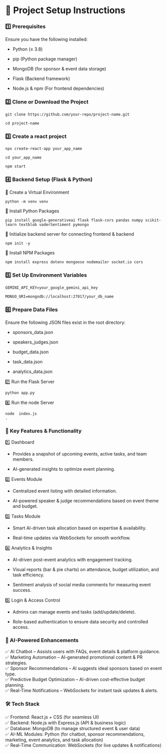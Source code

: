 # 📌 Project Setup Instructions

### 1️⃣ Prerequisites
Ensure you have the following installed:

* Python (≥ 3.8)

* pip (Python package manager)

* MongoDB (for sponsor & event data storage)

* Flask (Backend framework)

* Node.js & npm (For frontend dependencies)

### 2️⃣ Clone or Download the Project

    git clone https://github.com/your-repo/project-name.git
    
    cd project-name
### 3️⃣ Create a react project

    npx create-react-app your_app_name

    cd your_app_name

    npm start
    

### 4️⃣ Backend Setup (Flask & Python)

🔹 Create a Virtual Environment

    python -m venv venv
    
🔹 Install Python Packages

    pip install google-generativeai flask flask-cors pandas numpy scikit-learn textblob vaderSentiment pymongo
    
🔹 Initialize backend server for connecting frontend & backend 

    npm init -y

🔹 Install NPM Packages 

    npm install express dotenv mongoose nodemailer socket.io cors 
   

### 5️⃣ Set Up Environment Variables

    GEMINI_API_KEY=your_google_gemini_api_key
    
    MONGO_URI=mongodb://localhost:27017/your_db_name

### 6️⃣ Prepare Data Files

Ensure the following JSON files exist in the root directory:

* sponsors_data.json

* speakers_judges.json

* budget_data.json

* task_data.json

* analytics_data.json

7️⃣ Run the Flask Server

    python app.py

8️⃣ Run the node Server

    node  index.js
    .

### 📌 Key Features & Functionality
1️⃣ Dashboard
* Provides a snapshot of upcoming events, active tasks, and team members.

* AI-generated insights to optimize event planning.

2️⃣ Events Module
* Centralized event listing with detailed information.

* AI-powered speaker & judge recommendations based on event theme and budget.

3️⃣ Tasks Module
* Smart AI-driven task allocation based on expertise & availability.

* Real-time updates via WebSockets for smooth workflow.

4️⃣ Analytics & Insights
* AI-driven post-event analytics with engagement tracking.

* Visual reports (bar & pie charts) on attendance, budget utilization, and task efficiency.

* Sentiment analysis of social media comments for measuring event success.

5️⃣ Login & Access Control
* Admins can manage events and tasks (add/update/delete).

* Role-based authentication to ensure data security and controlled access.

### 🤖 AI-Powered Enhancements

✅ AI Chatbot – Assists users with FAQs, event details & platform guidance.<br>
✅ Marketing Automation – AI-generated promotional content & PR strategies.<br>
✅ Sponsor Recommendations – AI suggests ideal sponsors based on event type.<br>
✅ Predictive Budget Optimization – AI-driven cost-effective budget planning.<br>
✅ Real-Time Notifications – WebSockets for instant task updates & alerts.<br>

### 🛠️ Tech Stack

✅ Frontend: React.js + CSS (for seamless UI)<br>
✅ Backend: Node.js with Express.js (API & business logic)<br>
✅ Database: MongoDB (to manage structured event & user data)<br>
✅ AI-ML Modules: Python (for chatbot, sponsor recommendations, marketing, event analytics, and task allocation)<br>
✅ Real-Time Communication: WebSockets (for live updates & notifications)








    
    
